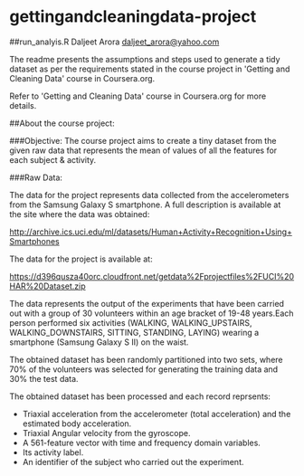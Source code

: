 gettingandcleaningdata-project
==============================

##run_analyis.R 
Daljeet Arora
daljeet_arora@yahoo.com


The readme presents the assumptions and steps used to generate a tidy dataset as per the requirements stated in the course project in 'Getting and Cleaning Data' course in Coursera.org. 

Refer to 'Getting and Cleaning Data' course in Coursera.org for more details.


##About the course project:

###Objective:
The course project aims to create a tiny dataset from the given raw data that represents the mean of values of all the features for each subject & activity.


###Raw Data:


The data for the project represents data collected from the accelerometers from the Samsung Galaxy S smartphone. A full description is available at the site where the data was obtained: 

http://archive.ics.uci.edu/ml/datasets/Human+Activity+Recognition+Using+Smartphones 

The data for the project is available at:

https://d396qusza40orc.cloudfront.net/getdata%2Fprojectfiles%2FUCI%20HAR%20Dataset.zip 


The data represents the output of the experiments that have been carried out with a group of 30 volunteers within an age bracket of 19-48 years.Each person performed six activities (WALKING, WALKING_UPSTAIRS, WALKING_DOWNSTAIRS, SITTING, STANDING, LAYING) wearing a smartphone (Samsung Galaxy S II) on the waist.
	
The obtained dataset has been randomly partitioned into two sets, where 70% of the volunteers was selected for generating the training data and 30% the test data.

The obtained dataset has been processed and each record reprsents:
- Triaxial acceleration from the accelerometer (total acceleration) and the estimated body acceleration.
- Triaxial Angular velocity from the gyroscope. 
- A 561-feature vector with time and frequency domain variables. 
- Its activity label. 
- An identifier of the subject who carried out the experiment.


